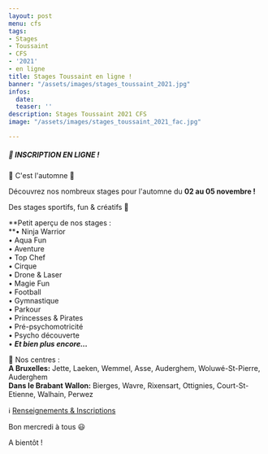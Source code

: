 ```yaml
---
layout: post
menu: cfs
tags:
- Stages
- Toussaint
- CFS
- '2021'
- en ligne
title: Stages Toussaint en ligne !
banner: "/assets/images/stages_toussaint_2021.jpg"
infos:
  date: 
  teaser: ''
description: Stages Toussaint 2021 CFS
image: "/assets/images/stages_toussaint_2021_fac.jpg"

---
```

##### 📢 INSCRIPTION EN LIGNE !  
🍂 C'est l'automne 🍁  
  
Découvrez nos nombreux stages pour l'automne du **02 au 05 novembre !**

Des stages sportifs, fun & créatifs 🤗

**Petit aperçu de nos stages :  
**• Ninja Warrior  
• Aqua Fun  
• Aventure  
• Top Chef  
• Cirque  
• Drone & Laser  
• Magie Fun  
• Football  
• Gymnastique  
• Parkour  
• Princesses & Pirates  
• Pré-psychomotricité  
• Psycho découverte  
• **_Et bien plus encore..._**

📍 Nos centres :   
**A Bruxelles:** Jette, Laeken, Wemmel, Asse, Auderghem, Woluwé-St-Pierre, Auderghem  
**Dans le Brabant Wallon:** Bierges, Wavre, Rixensart, Ottignies, Court-St-Etienne, Walhain, Perwez

ℹ [Renseignements & Inscriptions](https://www.lecfs.be/stages/ "Stages Toussaint")

Bon mercredi à tous 😃

A bientôt ! 